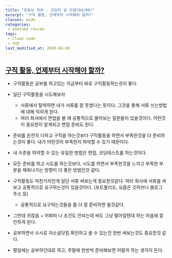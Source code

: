 ```yaml
---
title: "유튜브 리뷰 - 코딩의 실 아샬(04/09)"
excerpt: "구직 활동, 언제부터 시작해야 할까?"
classes: wide
categories:
 - youtube review
tags:
 - Clean code
 - 아샬
last_modified_at: 2020-04-09
---
```




## [구직 활동, 언제부터 시작해야 할까?](https://youtu.be/Pr3i1jfZZds)

* 구직활동은 공부를 하고있는 지금부터 바로 구직활동하는것이 좋다. 
* 일단 구직활동을 시도해보자
  * 서류에서 탈락하면 내가 서류를 잘 못썼다는 뜻이다. 그것을 통해 서류 쓰는방법에 대해 익히게 된다.
  * 여러 회사에서 면접을 볼 때 공통적으로 물어보는 질문들이 있을것이다. 어떤것이 중요한지 알게되고 면접 준비도 된다.

* 준비를 온전히 다하고 구직을 하는것보다 구직활동을 하면서 부족한것을 더 준비하는것이 좋다. 내가 어떤것이 부족한지 파악할 수 있기 때문이다.
* 내 수준을 파악할 수 있는 유일한 방법은 면접, 코딩테스트를 하는것이다.





* 모든 준비를 하고 시도를 하는것보다, 시도를 하면서 부족한것을 느끼고 부족한 부분을 채워나가는 방향이 더 좋은 방법인것 같다.

* 구직활동도 마찬가지인게 일단 서류 써보는게 중요한것같다. 여러 회사에 서류를 써보고 공통적으로 요구하는것이 있을것이다. (포트폴리오, 요즘은 깃허브나 블로그 주소 등)
  * 공통적으로 요구하는것들을 좀 더 잘 준비하면 될것같다.
* 그런데 귀찮음 + 어짜피 나 조건도 안되는데 써도 그냥 떨어질텐데 하는 마음에 잘 안하게 된다.
* 공부하면서 수시로 자소설닷컴 확인하고 쓸 수 있는건 한번 써보는것도 중요한것 같다.
* 평일에는 공부하던대로 하고, 주말에 한번씩 준비해보면 어떨까 하는 생각이 든다.